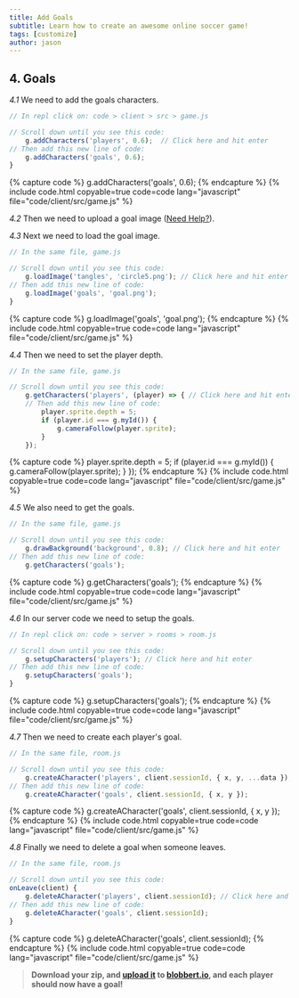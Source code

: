 ```yaml
---
title: Add Goals
subtitle: Learn how to create an awesome online soccer game!
tags: [customize]
author: jason
---
```


## 4. Goals
_4.1_ We need to add the goals characters.
```javascript
// In repl click on: code > client > src > game.js

// Scroll down until you see this code:
	g.addCharacters('players', 0.6);  // Click here and hit enter
// Then add this new line of code:
	g.addCharacters('goals', 0.6);
}
```
{% capture code %}
	g.addCharacters('goals', 0.6);
{% endcapture %}
{% include code.html copyable=true code=code lang="javascript" file="code/client/src/game.js" %}

_4.2_ Then we need to upload a goal image ([Need Help?](/tutorials/images/)).

_4.3_ Next we need to load the goal image.
```javascript
// In the same file, game.js

// Scroll down until you see this code:
	g.loadImage('tangles', 'circle5.png'); // Click here and hit enter
// Then add this new line of code:
	g.loadImage('goals', 'goal.png');
}
```
{% capture code %}
	g.loadImage('goals', 'goal.png');
{% endcapture %}
{% include code.html copyable=true code=code lang="javascript" file="code/client/src/game.js" %}

_4.4_ Then we need to set the player depth.
```javascript
// In the same file, game.js

// Scroll down until you see this code:
	g.getCharacters('players', (player) => { // Click here and hit enter
	// Then add this new line of code:
		player.sprite.depth = 5;
		if (player.id === g.myId()) {
			g.cameraFollow(player.sprite);
		}
	});
```
{% capture code %}
		player.sprite.depth = 5;
		if (player.id === g.myId()) {
			g.cameraFollow(player.sprite);
		}
	});
{% endcapture %}
{% include code.html copyable=true code=code lang="javascript" file="code/client/src/game.js" %}

_4.5_ We also need to get the goals.
```javascript
// In the same file, game.js

// Scroll down until you see this code:
	g.drawBackground('background', 0.8); // Click here and hit enter
// Then add this new line of code:
	g.getCharacters('goals');
```
{% capture code %}
	g.getCharacters('goals');
{% endcapture %}
{% include code.html copyable=true code=code lang="javascript" file="code/client/src/game.js" %}

_4.6_ In our server code we need to setup the goals.
```javascript
// In repl click on: code > server > rooms > room.js

// Scroll down until you see this code:
	g.setupCharacters('players'); // Click here and hit enter
// Then add this new line of code:
	g.setupCharacters('goals');
}
```
{% capture code %}
	g.setupCharacters('goals');
{% endcapture %}
{% include code.html copyable=true code=code lang="javascript" file="code/client/src/game.js" %}

_4.7_ Then we need to create each player's goal.
```javascript
// In the same file, room.js

// Scroll down until you see this code:
	g.createACharacter('players', client.sessionId, { x, y, ...data }); // Click here and hit enter
// Then add this new line of code:
	g.createACharacter('goals', client.sessionId, { x, y });
```
{% capture code %}
	g.createACharacter('goals', client.sessionId, { x, y });
{% endcapture %}
{% include code.html copyable=true code=code lang="javascript" file="code/client/src/game.js" %}

_4.8_ Finally we need to delete a goal when someone leaves.
```javascript
// In the same file, room.js

// Scroll down until you see this code:
onLeave(client) {
	g.deleteACharacter('players', client.sessionId); // Click here and hit enter
// Then add this new line of code:
	g.deleteACharacter('goals', client.sessionId);
}
```
{% capture code %}
	g.deleteACharacter('goals', client.sessionId);
{% endcapture %}
{% include code.html copyable=true code=code lang="javascript" file="code/client/src/game.js" %}
> **Download your zip, and [upload it](/tutorials/uploadtoserver/) to [blobbert.io](https://blobbert.io/), and each player should now have a goal!**
